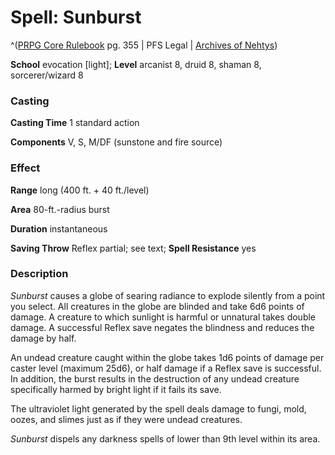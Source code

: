 # Spell: Sunburst

^([PRPG Core Rulebook][ss-sunburst] pg. 355 | PFS Legal | [Archives of Nehtys][sn-sunburst])

**School** evocation [light]; **Level** arcanist 8, druid 8, shaman 8, sorcerer/wizard 8

### Casting

**Casting Time** 1 standard action  

**Components** V, S, M/DF (sunstone and fire source)

### Effect

**Range** long (400 ft. + 40 ft./level)  

**Area** 80-ft.-radius burst  

**Duration** instantaneous  

**Saving Throw** Reflex partial; see text; **Spell Resistance** yes

### Description

_Sunburst_ causes a globe of searing radiance to explode silently from a point you select. All creatures in the globe are blinded and take 6d6 points of damage. A creature to which sunlight is harmful or unnatural takes double damage. A successful Reflex save negates the blindness and reduces the damage by half.  

An undead creature caught within the globe takes 1d6 points of damage per caster level (maximum 25d6), or half damage if a Reflex save is successful. In addition, the burst results in the destruction of any undead creature specifically harmed by bright light if it fails its save.  

The ultraviolet light generated by the spell deals damage to fungi, mold, oozes, and slimes just as if they were undead creatures.  

_Sunburst_ dispels any darkness spells of lower than 9th level within its area.

[ss-sunburst]: http://paizo.com/pathfinderRPG/v57
[sn-sunburst]: http://www.archivesofnethys.com/SpellDisplay.aspx?ItemName=Sunburst
